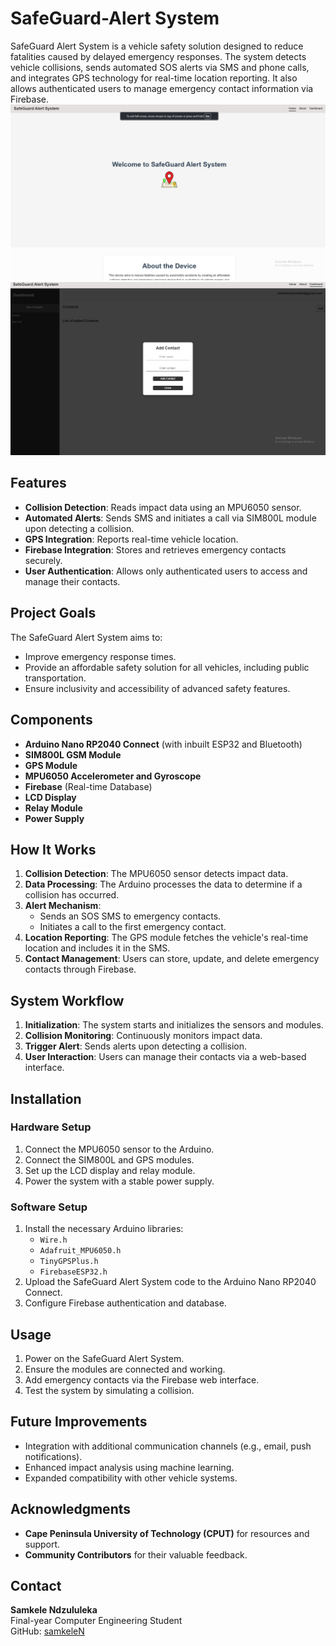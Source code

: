 # SafeGuard-Alert System

SafeGuard Alert System is a vehicle safety solution designed to reduce fatalities caused by delayed emergency responses. The system detects vehicle collisions, sends automated SOS alerts via SMS and phone calls, and integrates GPS technology for real-time location reporting. It also allows authenticated users to manage emergency contact information via Firebase.
![alt text](image.png)![alt text](<Screenshot 2025-01-11 211437.png>)
## Features
- **Collision Detection**: Reads impact data using an MPU6050 sensor.
- **Automated Alerts**: Sends SMS and initiates a call via SIM800L module upon detecting a collision.
- **GPS Integration**: Reports real-time vehicle location.
- **Firebase Integration**: Stores and retrieves emergency contacts securely.
- **User Authentication**: Allows only authenticated users to access and manage their contacts.

## Project Goals
The SafeGuard Alert System aims to:
- Improve emergency response times.
- Provide an affordable safety solution for all vehicles, including public transportation.
- Ensure inclusivity and accessibility of advanced safety features.

## Components
- **Arduino Nano RP2040 Connect** (with inbuilt ESP32 and Bluetooth)
- **SIM800L GSM Module**
- **GPS Module**
- **MPU6050 Accelerometer and Gyroscope**
- **Firebase** (Real-time Database)
- **LCD Display**
- **Relay Module**
- **Power Supply**

## How It Works
1. **Collision Detection**: The MPU6050 sensor detects impact data.
2. **Data Processing**: The Arduino processes the data to determine if a collision has occurred.
3. **Alert Mechanism**:
   - Sends an SOS SMS to emergency contacts.
   - Initiates a call to the first emergency contact.
4. **Location Reporting**: The GPS module fetches the vehicle's real-time location and includes it in the SMS.
5. **Contact Management**: Users can store, update, and delete emergency contacts through Firebase.

## System Workflow
1. **Initialization**: The system starts and initializes the sensors and modules.
2. **Collision Monitoring**: Continuously monitors impact data.
3. **Trigger Alert**: Sends alerts upon detecting a collision.
4. **User Interaction**: Users can manage their contacts via a web-based interface.

## Installation
### Hardware Setup
1. Connect the MPU6050 sensor to the Arduino.
2. Connect the SIM800L and GPS modules.
3. Set up the LCD display and relay module.
4. Power the system with a stable power supply.

### Software Setup
1. Install the necessary Arduino libraries:
   - `Wire.h`
   - `Adafruit_MPU6050.h`
   - `TinyGPSPlus.h`
   - `FirebaseESP32.h`
2. Upload the SafeGuard Alert System code to the Arduino Nano RP2040 Connect.
3. Configure Firebase authentication and database.

## Usage
1. Power on the SafeGuard Alert System.
2. Ensure the modules are connected and working.
3. Add emergency contacts via the Firebase web interface.
4. Test the system by simulating a collision.

## Future Improvements
- Integration with additional communication channels (e.g., email, push notifications).
- Enhanced impact analysis using machine learning.
- Expanded compatibility with other vehicle systems.

## Acknowledgments
- **Cape Peninsula University of Technology (CPUT)** for resources and support.
- **Community Contributors** for their valuable feedback.

## Contact
**Samkele Ndzululeka**  
Final-year Computer Engineering Student  
GitHub: [samkeleN](https://github.com/samkeleN)

